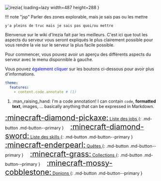 <span class="centered">![irezia](https://irezia.fr/storage/img/banner.png){ loading=lazy width=487 height=288 }</span>


!!! note "jsp"
    Parler des zones explorable, mais je sais pas ou les mettre
    
    y'a pleins de truc mais je sais pas quoi/ou mettre

Bienvenue sur le wiki d'Irezia fait par les meilleurs.
C'est ici que tout les aspects du serveur vous seront expliqués le plus clairement possible pour vous rendre la vie sur le serveur la plus facile possible.

Pour commencer, vous pouvez avoir un aperçu des différents aspects du serveur avec le menu disponnible à gauche.

Vous pouvez <span style="color:blue">également cliquer</span> sur les boutons ci-dessous pour avoir plus d'informations.


``` yaml
theme:
  features:
    - content.code.annotate # (1)
```

1.  :man_raising_hand: I'm a code annotation! I can contain `code`, __formatted
    text__, images, ... basically anything that can be expressed in Markdown.



[<span style="font-size:25px">:minecraft-diamond-pickaxe:</span> Liste des jobs ](Jobs/Mineur){: .md-button .md-button--primary }              
[<span style="font-size:25px">:minecraft-diamond-sword:</span> Liste des skills ](Skills/Mineur){: .md-button .md-button--primary }    
[<span style="font-size:25px">:minecraft-enderpearl:</span> Quêtes ](Quetes/Introduction){: .md-button .md-button--primary }              
[<span style="font-size:25px">:minecraft-grass:</span> Collections ](#){: .md-button .md-button--primary }              
[<span style="font-size:25px">:minecraft-mossy-cobblestone:</span> Donjons ](#){: .md-button .md-button--primary }

